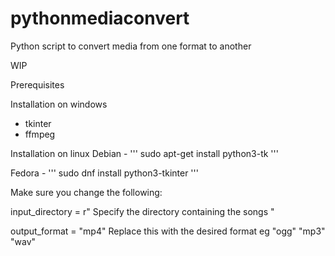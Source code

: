 # pythonmediaconvert
Python script to convert media from one format to another


WIP 

Prerequisites 

Installation on windows
- tkinter
- ffmpeg

Installation on linux 
Debian - '''
sudo apt-get install python3-tk
'''

Fedora - '''
sudo dnf install python3-tkinter 
'''



Make sure you change the following: 

input_directory = r" Specify the directory containing the songs "

output_format = "mp4"  Replace this with the desired format eg "ogg" "mp3" "wav"
